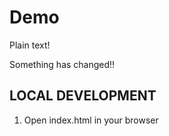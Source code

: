# Demo

Plain text!

Something has changed!!

## LOCAL DEVELOPMENT

1. Open index.html in your browser
